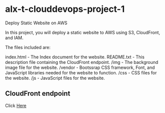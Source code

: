 # alx-t-clouddevops-project-1

Deploy Static Website on AWS

In this project, you will deploy a static website to AWS using S3, CloudFront, and IAM.

The files included are: 

index.html - The Index document for the website.
README.txt - This description file containing the CloudFront endpoint.
/img - The background image file for the website.
/vendor - Bootssrap CSS framework, Font, and JavaScript libraries needed for the website to function.
/css - CSS files for the website.
/js - JavaScript files for the website.

## CloudFront endpoint
Click [Here](https://d2c8hif2iio3r8.cloudfront.net)
